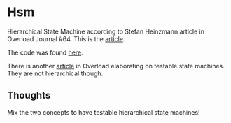 # Hsm
Hierarchical State Machine according to Stefan Heinzmann article in Overload Journal #64. This is the 
[article](http://accu.org/index.php/journals/252).

The code was found [here](https://github.com/aystarik/loader).

There is another [article](http://accu.org/index.php/journals/1548) in Overload elaborating on testable state machines.
They are not hierarchical though.

## Thoughts
Mix the two concepts to have testable hierarchical state machines!

